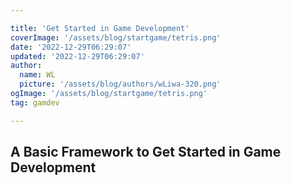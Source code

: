 ```yaml
---

title: 'Get Started in Game Development'
coverImage: '/assets/blog/startgame/tetris.png'
date: '2022-12-29T06:29:07'
updated: '2022-12-29T06:29:07'
author:
  name: WL
  picture: '/assets/blog/authors/wLiwa-320.png'
ogImage: '/assets/blog/startgame/tetris.png'
tag: gamdev

---
```


## A Basic Framework to Get Started in Game Development

